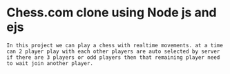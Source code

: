 # Chess.com clone using Node js and ejs

    In this project we can play a chess with realtime movements. at a time can 2 player play with each other players are auto selected by server if there are 3 players or odd players then that remaining player need to wait join another player.